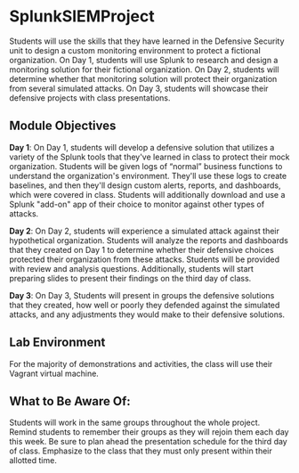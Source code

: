 # SplunkSIEMProject
Students will use the skills that they have learned in the Defensive Security unit to design a custom monitoring environment to protect a fictional organization. On Day 1, students will use Splunk to research and design a monitoring solution for their fictional organization. On Day 2, students will determine whether that monitoring solution will protect their organization from several simulated attacks. On Day 3, students will showcase their defensive projects with class presentations.

## Module Objectives

**Day 1**: On Day 1, students will develop a defensive solution that utilizes a variety of the Splunk tools that they've learned in class to protect their mock organization. Students will be given logs of “normal” business functions to understand the organization's environment. They'll use these logs to create baselines, and then they'll design custom alerts, reports, and dashboards, which were covered in class. Students will additionally download and use a Splunk "add-on" app of their choice to monitor against other types of attacks.


**Day 2**: On Day 2, students will experience a simulated attack against their hypothetical organization. Students will analyze the reports and dashboards that they created on Day 1 to determine whether their defensive choices protected their organization from these attacks. Students will be provided with review and analysis questions. Additionally, students will start preparing slides to present their findings on the third day of class.


**Day 3**: On Day 3, Students will present in groups the defensive solutions that they created, how well or poorly they defended against the simulated attacks, and any adjustments they would make to their defensive solutions.

## Lab Environment
For the majority of demonstrations and activities, the class will use their Vagrant virtual machine.

## What to Be Aware Of:

Students will work in the same groups throughout the whole project. Remind students to remember their groups as they will rejoin them each day this week.
Be sure to plan ahead the presentation schedule for the third day of class. Emphasize to the class that they must only present within their allotted time.

